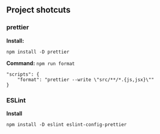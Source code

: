 ## Project shotcuts

### prettier
**Install:**

`npm install -D prettier`

**Command:**
`npm run format`

```
"scripts": {
	"format": "prettier --write \"src/**/*.{js,jsx}\""
}
```

### ESLint

**Install**

`npm install -D eslint eslint-config-prettier`

